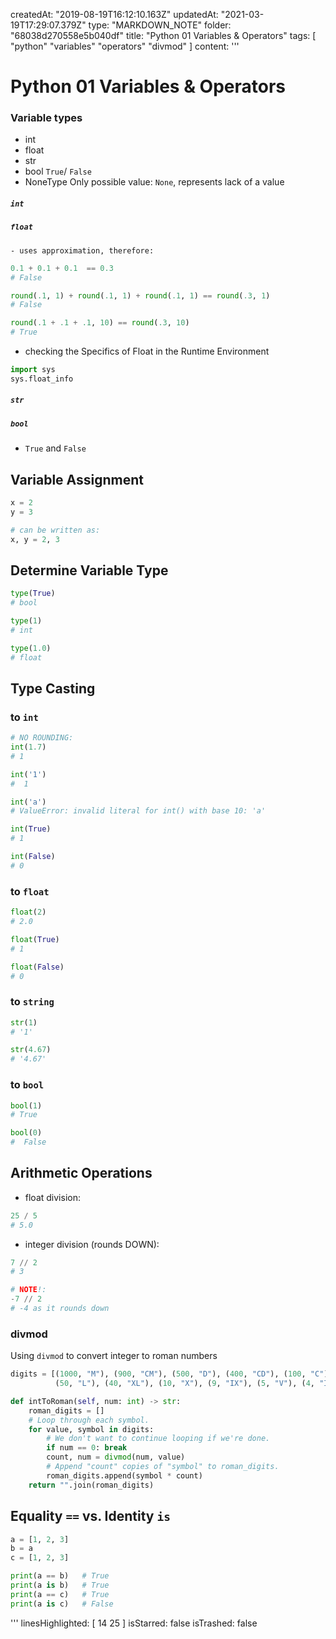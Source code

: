 createdAt: "2019-08-19T16:12:10.163Z"
updatedAt: "2021-03-19T17:29:07.379Z"
type: "MARKDOWN_NOTE"
folder: "68038d270558e5b040df"
title: "Python 01 Variables & Operators"
tags: [
  "python"
  "variables"
  "operators"
  "divmod"
]
content: '''
  # Python 01 Variables & Operators
  ### Variable types
  - int
  - float
  - str
  - bool 
  `True`/ `False`
  - NoneType
  Only possible value: `None`, represents lack of a value
  
  ##### `int`
  ##### `float`
    - uses approximation, therefore:
  ```python
  0.1 + 0.1 + 0.1  == 0.3
  # False
  
  round(.1, 1) + round(.1, 1) + round(.1, 1) == round(.3, 1)
  # False
  
  round(.1 + .1 + .1, 10) == round(.3, 10)
  # True
  ```
  - checking the Specifics of Float in the Runtime Environment
  ```python
  import sys
  sys.float_info
  ```
  
  ##### `str`
  ##### `bool` 
  - `True` and  `False`
  
  ## Variable Assignment
  ```python
  x = 2
  y = 3
  
  # can be written as:
  x, y = 2, 3
  ```
  
  ## Determine Variable Type
  ```python
  type(True)
  # bool
  
  type(1) 
  # int
  
  type(1.0)
  # float
  ```
  
  
  ## Type Casting
  
  ### to `int`
  
  ```python
  # NO ROUNDING:
  int(1.7)
  # 1
  
  int('1')
  #  1
  
  int('a')
  # ValueError: invalid literal for int() with base 10: 'a'
  
  int(True)
  # 1
  
  int(False)
  # 0
  ```
  
  ### to `float`
  
  ```python
  float(2)
  # 2.0
  
  float(True)
  # 1
  
  float(False)
  # 0
  ```
  
  ### to `string`
  
  ```python
  str(1)
  # '1'
  
  str(4.67)
  # '4.67'
  ```
  ### to `bool`
  
  ```python
  bool(1)
  # True
  
  bool(0)
  #  False
  ```
  
  
  ## Arithmetic Operations
  
  - float division:
  ```python
  25 / 5
  # 5.0
  ```
  
  - integer division (rounds DOWN):
  ```python
  7 // 2
  # 3
  
  # NOTE!: 
  -7 // 2
  # -4 as it rounds down
  ```
  
  ### divmod
  Using `divmod` to convert integer to roman numbers
  ```python
  digits = [(1000, "M"), (900, "CM"), (500, "D"), (400, "CD"), (100, "C"), (90, "XC"), 
            (50, "L"), (40, "XL"), (10, "X"), (9, "IX"), (5, "V"), (4, "IV"), (1, "I")]
  
  def intToRoman(self, num: int) -> str:
      roman_digits = []
      # Loop through each symbol.
      for value, symbol in digits:
          # We don't want to continue looping if we're done.
          if num == 0: break
          count, num = divmod(num, value)
          # Append "count" copies of "symbol" to roman_digits.
          roman_digits.append(symbol * count)
      return "".join(roman_digits)
  ```
  
  ## Equality `==` vs. Identity `is`
  ```python
  a = [1, 2, 3]
  b = a
  c = [1, 2, 3]
  
  print(a == b)   # True
  print(a is b)   # True
  print(a == c)   # True
  print(a is c)   # False
  ```
  
  
  
  
  
  
'''
linesHighlighted: [
  14
  25
]
isStarred: false
isTrashed: false
